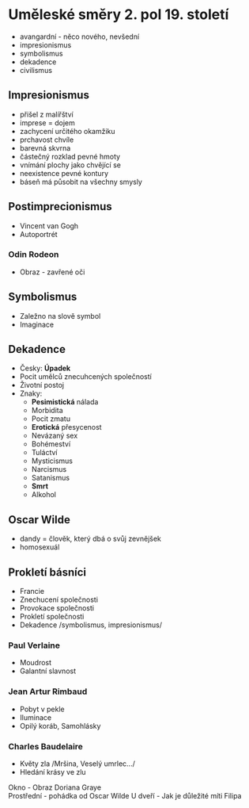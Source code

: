 # Uměleské směry 2. pol 19. století

- avangardní - něco nového, nevšední
- impresionismus
- symbolismus
- dekadence
- civilismus

## Impresionismus

- přišel z malířštví
- imprese = dojem
- zachycení určitého okamžiku
- prchavost chvíle
- barevná skvrna
- částečný rozklad pevné hmoty
- vnímání plochy jako chvějící se
- neexistence pevné kontury
- báseň má působit na všechny smysly

## Postimprecionismus

- Vincent van Gogh
- Autoportrét

### Odin Rodeon

- Obraz - zavřené oči

## Symbolismus

- Zaležno na slově symbol
- Imaginace

## Dekadence

- Česky: **Úpadek**
- Pocit umělců znecuhcených společností
- Životní postoj
- Znaky:
  - **Pesimistická** nálada
  - Morbidita
  - Pocit zmatu
  - **Erotická** přesycenost
  - Nevázaný sex
  - Bohémeství
  - Tuláctví
  - Mysticismus
  - Narcismus
  - Satanismus
  - **Smrt**
  - Alkohol

## Oscar Wilde

- dandy = člověk, který dbá o svůj zevnějšek
- homosexuál

## Prokletí básníci

- Francie
- Znechucení společnosti
- Provokace společnosti
- Prokletí společnosti
- Dekadence /symbolismus, impresionismus/

### Paul Verlaine

- Moudrost
- Galantní slavnost

### Jean Artur Rimbaud

- Pobyt v pekle
- Iluminace
- Opilý koráb, Samohlásky

### Charles Baudelaire

- Květy zla /Mršina, Veselý umrlec.../
- Hledání krásy ve zlu

Okno - Obraz Doriana Graye  
Prostřední - pohádka od Oscar Wilde
U dveří - Jak je důležité míti Filipa
